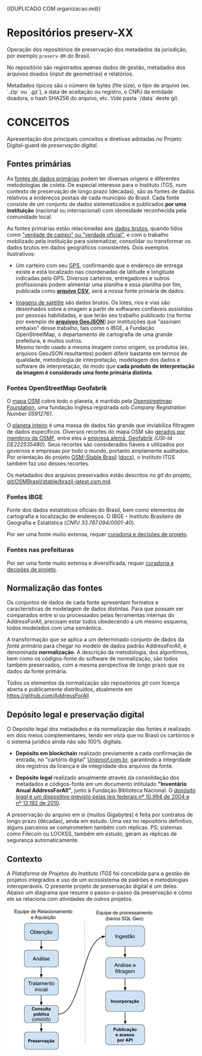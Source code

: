 ((DUPLICADO COM organizacao.md))

# Repositórios preserv-XX

Operação dos repositórios de preservação dos metadados da jurisdição, por exemplo `preserv-BR` do Brasil.

No repositório são registrados apenas dados de gestão, metadados dos arquivos doados (*input* de geometrias) e relatórios.

<!-- Os metadados relativos a datasets são relativos ao arquivo comprimido contendo um ou mais pacotes de dados preservados (doação), relativos a um doador e uma data específicos. --> Metadados típicos são o número de bytes (file size), o tipo de arquivo (ex. `.zip` ou  `.gz`), a data de aceitação ou registro, o CNPJ da entidade doadora, o hash SHA256 do arquivo, etc. Vide pasta `/data` deste git.
<!--
Os relatórios são como um blog de anúncio de atos de registro, em geral com um resumo para apresentar também os metadados. Vide pasta `/reports` deste git. -->

# CONCEITOS
Apresentação dos principais conceitos e diretivas adotadas no Projeto Digital-guard de _preservação digital_.

## Fontes primárias

As [fontes de dados primárias](https://en.wikipedia.org/wiki/Primary_source) podem ter diversas origens e diferentes metodologias de coleta. De especial interesse para o Instituto ITGS, num contexto de preservação de longo prazo (décadas), são as fontes de dados relativos a endereços postais de cada município do Brasil. Cada fonte consiste de um conjunto de dados sistematizados e publicados **por uma instituição** (nacional ou internacional) com idoneidade reconhecida pela comunidade local.

As fontes primárias estão relacionadas aos [dados brutos](https://en.wikipedia.org/wiki/Raw_data), quando tidos como ["verdade de campo" ou  "verdade oficial"](https://wiki.openstreetmap.org/wiki/Ground_truth_and_Official_truth), e com o trabalho mobilizado pela instituição para sistematizar, consolidar ou transformar os dados brutos em dados geográficos consistentes. Dois exemplos ilustrativos:

* Um carteiro com seu [GPS](https://en.wikipedia.org/wiki/Global_Positioning_System), confirmando que o endereço de entrega existe e está localizado nas coordenadas de latitude e longitude indicadas pelo GPS. Diversos carteiros, entregadores e outros profissionais podem alimentar uma planilha e essa planilha por fim, publicada como [**arquivo CSV**](https://en.wikipedia.org/wiki/Comma-separated_values), será a nossa fonte primária de dados.

* [Imagens de satélite](https://en.wikipedia.org/wiki/Remote_sensing) são dados brutos. Os lotes, rios e vias são desenhados sobre a imagem a partir de softwares confiáveis assistidos por pessoas habilidadas, e que terão seu trabalho publicado (na forma por exemplo de [**arquivos&nbsp;GeoJSON**](https://en.wikipedia.org/wiki/GeoJSON)) por instituições que "assinam embaixo" desse trabalho, tais como o IBGE, a Fundação OpenStreetMap, o departamento de cartografia de uma grande prefeitura, e muitos outros. <br/>Mesmo tendo  usado a mesma imagem como origem, os produtos (ex. arquivos GeoJSON resultantes) podem diferir bastante em termos de qualidade, metodologia de interpretação, modelagem dos dados e software de interpretação, de modo que **cada produto de interpretação da imagem é considerado uma fonte primária distinta**.

### Fontes OpenStreetMap Geofabrik

O [mapa OSM](https://www.openstreetmap.org/about) cobre todo o planeta, é mantido pela [Openstreetmap Foundation](https://blog.osmfoundation.org/about/), uma fundação inglesa registrada sob *Company Registration Number 05912761*.

O [planeta inteiro](https://planet.openstreetmap.org/) é uma massa de dados tão grande que inviabiliza filtragem de dados específicos. Diversos recortes do mapa OSM são [gerados por membros da OSMF](https://wiki.openstreetmap.org/wiki/Planet.osm), entre eles a  [empresa alemã, Geofabrik](https://www.geofabrik.de/geofabrik/openstreetmap.html) (*USt-Id DE222535480*). Seus recortes são considerados fiáveis e utilizados por governos e empresas por todo o mundo, portanto  amplamente auditados. Por orientação do projeto  [OSM-Stable Brasil](https://github.com/OSMBrasil/stable) ([docs](http://addressforall.org/osms/)),  o Instituto ITGS também  faz uso desses recortes.

Os metadados dos arquivos preservados estão descritos no *git* do projeto, [git/OSMBrasil/stable/brazil-latest.osm.md](https://github.com/OSMBrasil/stable/blob/master/brazil-latest.osm.md#dump-opensstreetmap-do-brasil).

### Fontes IBGE

Fonte dos dados estatísticos oficiais do Brasil, bem como elementos de cartografia e localização de endereços. O IBGE - Instituto Brasileiro de Geografia e Estatística (*CNPJ  33.787.094/0001-40*).

Por ser uma fonte muito extensa, requer  [curadoria e decisões de projeto](https://git.digital-guard.org/preserv-BR/issues/).

### Fontes nas prefeituras
Por ser uma fonte muito extensa e diversificada, requer  [curadoria e decisões de projeto](https://git.digital-guard.org/preserv-BR/issues/).

## Normalização das fontes

Os conjuntos de dados de cada fonte apresentam formatos e características de modelagem de dados distintas. Para que possam ser comparados entre si ou processados pelas ferramentas internas do AddressForAll, precisam estar todos obedecendo a um mesmo esquema, todos modelados com uma semântica.

A transformação que se aplica a um determinado conjunto de dados da *fonte primária* para chegar no modelo de dados padrão AddressForAll, é denominada **normalização**. A descrição da metodologia, dos algorítimos, bem como os códigos-fonte do software de normalização, são todos também preservados, com a mesma perspectiva de longo prazo que os dados da fonte primária.

Todos os elementos da normalização são repositórios *git* com licença aberta e publicamente distribuídos, atualmente em https://github.com/AddressForAll

## Depósito legal e preservação digital

O Depósito legal dos metadados e da normalização das fontes é realizado em dois meios complementares, tendo em vista que no Brasil os cartórios e o sistema jurídico ainda não são 100% digitais.

* **Depósito em blockchain** realizado previamente a cada confirmação de entrada, no "cartório digital" [Uniproof.com.br](https://uniproof.com.br/), garantindo a integridade dos registros da licença e de integridade dos arquivos da fonte.

* **Depósito legal** realizado anualmente através da consolidação dos metadados e códigos-fonte em um documento intitulado **"Inventário Anual  AddressForAll"**, junto à Fundação Biblioteca Nacional. O [*depósito legal* é um dispositivo previsto pelas leis federais nº 10.994 de 2004 e  nº 12.192 de 2010](https://www.bn.gov.br/sobre-bn/deposito-legal).

A preservação do arquivo em si (muitos Gigabytes) é feita por contratos de longo prazo (décadas), ainda em estudo. Uma vez no repositório definitivo, alguns parceiros se comprometem também com réplicas. PS: sistemas como  Filecoin ou LOCKSS, também em estudo, geram as réplicas de segurança automaticamente.

## Contexto

A *Plataforma de Projetos* do *Instituto ITGS* foi concebida para a gestão de projetos integrados e uso de um ecossistema de padrões e metodologias interoperáveis.
O presente projeto de preservação digital é um deles. Abaixo um diagrama que resume o passo-a-passo da preservação e como ele se relaciona com atividades de outros projetos.

![](https://github.com/AddressForAll/specifications/raw/master/docs/assets-spec02/image5.png)
